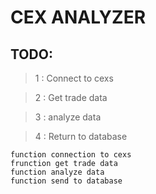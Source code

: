 # CEX ANALYZER 

## TODO:

> 1 : Connect to cexs 

> 2 : Get trade data
 
> 3 : analyze data

> 4 : Return to database

```
function connection to cexs
frunction get trade data
function analyze data 
function send to database
```
